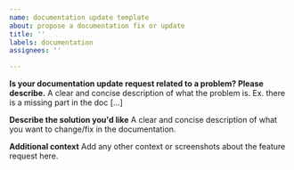 ```yaml
---
name: documentation update template
about: propose a documentation fix or update
title: ''
labels: documentation
assignees: ''

---
```


**Is your documentation update request related to a problem? Please describe.**
A clear and concise description of what the problem is. Ex. there is a missing part in the doc [...]

**Describe the solution you'd like**
A clear and concise description of what you want to change/fix in the documentation.

**Additional context**
Add any other context or screenshots about the feature request here.
